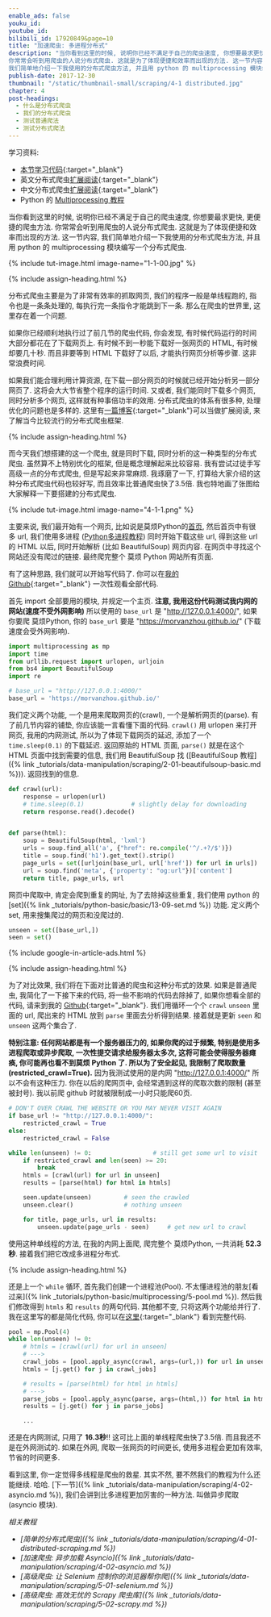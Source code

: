 ```yaml
---
enable_ads: false
youku_id:
youtube_id:
bilibili_id: 17920849&page=10
title: "加速爬虫: 多进程分布式"
description: "当你看到这里的时候, 说明你已经不满足于自己的爬虫速度, 你想要最求更快, 更便捷的爬虫方法.
你常常会听到用爬虫的人说分布式爬虫. 这就是为了体现便捷和效率而出现的方法. 这一节内容,
我们简单地介绍一下我使用的分布式爬虫方法, 并且用 python 的 multiprocessing 模块编写一个分布式爬虫."
publish-date: 2017-12-30
thumbnail: "/static/thumbnail-small/scraping/4-1 distributed.jpg"
chapter: 4
post-headings:
  - 什么是分布式爬虫
  - 我们的分布式爬虫
  - 测试普通爬法
  - 测试分布式爬法
---
```


学习资料:
  * [本节学习代码](https://github.com/MorvanZhou/easy-scraping-tutorial/blob/master/notebook/4-1-distributed-scraping.ipynb){:target="_blank"}
  * 英文分布式爬虫[扩展阅读](https://blog.scrapinghub.com/2015/08/05/distributed-frontera-web-crawling-at-large-scale/){:target="_blank"}
  * 中文分布式爬虫[扩展阅读](http://bittiger.blogspot.com.au/2016/02/blog-post_3.html){:target="_blank"}
  * Python 的 [Multiprocessing 教程](/tutorials/python-basic/multiprocessing/)

当你看到这里的时候, 说明你已经不满足于自己的爬虫速度, 你想要最求更快, 更便捷的爬虫方法.
你常常会听到用爬虫的人说分布式爬虫. 这就是为了体现便捷和效率而出现的方法. 这一节内容,
我们简单地介绍一下我使用的分布式爬虫方法, 并且用 python 的 multiprocessing 模块编写一个分布式爬虫.

{% include tut-image.html image-name="1-1-00.jpg" %}




{% include assign-heading.html %}

分布式爬虫主要是为了非常有效率的抓取网页, 我们的程序一般是单线程跑的, 指令也是一条条处理的,
每执行完一条指令才能跳到下一条. 那么在爬虫的世界里, 这里存在着一个问题.

如果你已经顺利地执行过了前几节的爬虫代码, 你会发现, 有时候代码运行的时间大部分都花在了下载网页上.
有时候不到一秒能下载好一张网页的 HTML, 有时候却要几十秒. 而且非要等到 HTML 下载好了以后, 才能执行网页分析等步骤.
这非常浪费时间.

如果我们能合理利用计算资源, 在下载一部分网页的时候就已经开始分析另一部分网页了. 这将会大大节省整个程序的运行时间.
又或者, 我们能同时下载多个网页, 同时分析多个网页, 这样就有种事倍功半的效用.
分布式爬虫的体系有很多种, 处理优化的问题也是多样的. 这里有[一篇博客](http://bittiger.blogspot.com.au/2016/02/blog-post_3.html){:target="_blank"}可以当做扩展阅读,
来了解当今比较流行的分布式爬虫框架.





{% include assign-heading.html %}

而今天我们想搭建的这一个爬虫, 就是同时下载, 同时分析的这一种类型的分布式爬虫. 虽然算不上特别优化的框架, 但是概念理解起来比较容易.
我有尝试过徒手写高级一点的分布式爬虫, 但是写起来非常麻烦. 我琢磨了一下, 打算给大家介绍的这种分布式爬虫代码也较好写,
而且效率比普通爬虫快了3.5倍. 我也特地画了张图给大家解释一下要搭建的分布式爬虫.

{% include tut-image.html image-name="4-1-1.png" %}

主要来说, 我们最开始有一个网页, 比如说是莫烦Python的[首页](/), 然后首页中有很多 url, 我们使用多进程 ([Python多进程教程](/tutorials/python-basic/multiprocessing/))
同时开始下载这些 url, 得到这些 url 的 HTML 以后, 同时开始解析 (比如 BeautifulSoup) 网页内容. 在网页中寻找这个网站还没有爬过的链接.
最终爬完整个 莫烦 Python 网站所有页面.

有了这种思路, 我们就可以开始写代码了. 你可以在[我的 Github](https://github.com/MorvanZhou/easy-scraping-tutorial/blob/master/notebook/4-1-distributed-scraping.ipynb){:target="_blank"}
一次性观看全部代码.

首先 import 全部要用的模块, 并规定一个主页. **注意, 我用这份代码测试我内网的网站(速度不受外网影响)**
所以使用的 `base_url` 是 "http://127.0.0.1:4000/", 如果你要爬 莫烦Python, 你的 `base_url`
要是 "https://morvanzhou.github.io/" (下载速度会受外网影响).

```python
import multiprocessing as mp
import time
from urllib.request import urlopen, urljoin
from bs4 import BeautifulSoup
import re

# base_url = "http://127.0.0.1:4000/"
base_url = 'https://morvanzhou.github.io/'
```

我们定义两个功能, 一个是用来爬取网页的(crawl), 一个是解析网页的(parse). 有了前几节内容的铺垫,
你应该能一言看懂下面的代码. `crawl()` 用 urlopen 来打开网页, 我用的内网测试, 所以为了体现下载网页的延迟,
添加了一个 `time.sleep(0.1)` 的下载延迟. 返回原始的 HTML 页面, `parse()` 就是在这个 HTML 页面中找到需要的信息,
我们用 BeautifulSoup 找 ([BeautifulSoup 教程]({% link _tutorials/data-manipulation/scraping/2-01-beautifulsoup-basic.md %})).
返回找到的信息.

```python
def crawl(url):
    response = urlopen(url)
    # time.sleep(0.1)             # slightly delay for downloading
    return response.read().decode()


def parse(html):
    soup = BeautifulSoup(html, 'lxml')
    urls = soup.find_all('a', {"href": re.compile('^/.+?/$')})
    title = soup.find('h1').get_text().strip()
    page_urls = set([urljoin(base_url, url['href']) for url in urls])   # 去重
    url = soup.find('meta', {'property': "og:url"})['content']
    return title, page_urls, url
```

网页中爬取中, 肯定会爬到重复的网址, 为了去除掉这些重复, 我们使用 python 的 [set]({% link _tutorials/python-basic/basic/13-09-set.md %}) 功能.
定义两个 set, 用来搜集爬过的网页和没爬过的.

```python
unseen = set([base_url,])
seen = set()
```


{% include google-in-article-ads.html %}







{% include assign-heading.html %}

为了对比效果, 我们将在下面对比普通的爬虫和这种分布式的效果. 如果是普通爬虫,
我简化了一下接下来的代码, 将一些不影响的代码去除掉了, 如果你想看全部的代码, 请来到我的 [Github](https://github.com/MorvanZhou/easy-scraping-tutorial/blob/master/notebook/4-1-distributed-scraping.ipynb){:target="_blank"}.
我们用循环一个个 `crawl` `unseen` 里面的 url, 爬出来的 HTML 放到 `parse` 里面去分析得到结果.
接着就是更新 `seen` 和 `unseen` 这两个集合了.

**特别注意: 任何网站都是有一个服务器压力的, 如果你爬的过于频繁, 特别是使用多进程爬取或异步爬取, 一次性提交请求给服务器太多次,
这将可能会使得服务器瘫痪, 你可能再也看不到莫烦 Python 了. 所以为了安全起见, 我限制了爬取数量(restricted_crawl=True).** 因为我测试使用的是内网 "http://127.0.0.1:4000/" 所以不会有这种压力.
你在以后的爬网页中, 会经常遇到这样的爬取次数的限制 (甚至被封号). 我以前爬 github 时就被限制成一小时只能爬60页.

```python
# DON'T OVER CRAWL THE WEBSITE OR YOU MAY NEVER VISIT AGAIN
if base_url != "http://127.0.0.1:4000/":
    restricted_crawl = True
else:
    restricted_crawl = False

while len(unseen) != 0:                 # still get some url to visit
    if restricted_crawl and len(seen) >= 20:
        break
    htmls = [crawl(url) for url in unseen]
    results = [parse(html) for html in htmls]

    seen.update(unseen)         # seen the crawled
    unseen.clear()              # nothing unseen

    for title, page_urls, url in results:
        unseen.update(page_urls - seen)     # get new url to crawl
```

使用这种单线程的方法, 在我的内网上面爬, 爬完整个 莫烦Python, 一共消耗 **52.3秒**.
接着我们把它改成多进程分布式.


{% include assign-heading.html %}

还是上一个 `while` 循环, 首先我们创建一个进程池(Pool). 不太懂进程池的朋友[看过来]({% link _tutorials/python-basic/multiprocessing/5-pool.md %}).
然后我们修改得到 `htmls` 和 `results` 的两句代码. 其他都不变, 只将这两个功能给并行了.
我在这里写的都是简化代码, 你可以在[这里](https://github.com/MorvanZhou/easy-scraping-tutorial/blob/master/notebook/4-1-distributed-scraping.ipynb){:target="_blank"}
看到完整代码.

```python
pool = mp.Pool(4)
while len(unseen) != 0:
    # htmls = [crawl(url) for url in unseen]
    # --->
    crawl_jobs = [pool.apply_async(crawl, args=(url,)) for url in unseen]
    htmls = [j.get() for j in crawl_jobs]

    # results = [parse(html) for html in htmls]
    # --->
    parse_jobs = [pool.apply_async(parse, args=(html,)) for html in htmls]
    results = [j.get() for j in parse_jobs]

    ...
```

还是在内网测试, 只用了 **16.3秒**!! 这可比上面的单线程爬虫快了3.5倍. 而且我还不是在外网测试的.
如果在外网, 爬取一张网页的时间更长, 使用多进程会更加有效率, 节省的时间更多.

看到这里, 你一定觉得多线程是爬虫的救星. 其实不然, 要不然我们的教程为什么还能继续. 哈哈.
[下一节]({% link _tutorials/data-manipulation/scraping/4-02-asyncio.md %}),
我们会讲到比多进程更加厉害的一种方法. 叫做异步爬取 (asyncio 模块).





*相关教程*

* *[简单的分布式爬虫]({% link _tutorials/data-manipulation/scraping/4-01-distributed-scraping.md %})*
* *[加速爬虫: 异步加载 Asyncio]({% link _tutorials/data-manipulation/scraping/4-02-asyncio.md %})*
* *[高级爬虫: 让 Selenium 控制你的浏览器帮你爬]({% link _tutorials/data-manipulation/scraping/5-01-selenium.md %})*
* *[高级爬虫: 高效无忧的 Scrapy 爬虫库]({% link _tutorials/data-manipulation/scraping/5-02-scrapy.md %})*
